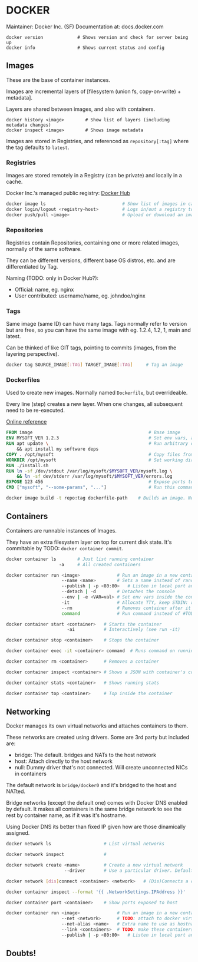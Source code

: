 # DOCKER

Maintainer: Docker Inc. (SF)
Documentation at: docs.docker.com

```
docker version             # Shows version and check for server being up
docker info                # Shows current status and config
```

## Images

These are the base of container instances.

Images are incremental layers of [filesystem (union fs, copy-on-write) + metadata].

Layers are shared between images, and also with containers.

```
docker history <image>        # Show list of layers (including metadata changes)
docker inspect <image>        # Shows image metadata
```

Images are stored in Registries, and referenced as `repository[:tag]` where the tag defaults to `latest`.

### Registries

Images are stored remotely in a Registry (can be private) and locally in a cache.

Docker Inc.'s managed public registry: [Docker Hub](hub.docker.com)

```sh
docker image ls                             # Show list of images in cache
docker login/logout <registry-host>         # Logs in/out a registry to perform push/pull from it
docker push/pull <image>                    # Upload or download an image
```

### Repositories

Registries contain Repositories, containing one or more related images, normally of the same software.

They can be different versions, different base OS distros, etc. and are differentiated by Tag.

Naming (TODO: only in Docker Hub?):
  - Official: name, eg. nginx
  - User contributed: username/name, eg. johndoe/nginx

### Tags

Same image (same ID) can have many tags. Tags normally refer to version but are free, so you can have the same image with eg. 1.2.4, 1.2, 1, main and latest.

Can be thinked of like GIT tags, pointing to commits (images, from the layering perspective).

```sh
docker tag SOURCE_IMAGE[:TAG] TARGET_IMAGE[:TAG]     # Tag an image
```

### Dockerfiles

Used to create new images. Normally named `Dockerfile`, but overrideable.

Every line (step) creates a new layer. When one changes, all subsequent need to be re-executed.

[Online reference]( https://docs.docker.com/engine/reference/builder/)

```Dockerfile
FROM image                                            # Base image
ENV MYSOFT_VER 1.2.3                                  # Set env vars, also then usable in RUNs here
RUN apt update \                                      # Run arbitrary commands
    && apt install my software deps
COPY . /opt/mysoft                                    # Copy files from host. Useful for dev testing: copy project
WORKDIR /opt/mysoft                                   # Set working directory
RUN ./install.sh
RUN ln -sf /dev/stdout /var/log/mysoft/$MYSOFT_VER/mysoft.log \
    && ln -sf dev/stderr /var/log/mysoft/$MYSOFT_VER/errors.log
EXPOSE 123 456                                        # Expose ports to virtual network (not host: see `-p`)
CMD ["mysoft", "--some-params", "..."]                # Run this command on container start (overrideable)
```

```sh
docker image build -t repo:tag dockerfile-path    # Builds an image. Note the path doesn't include `Dockerfile`, so can be eg. `.`.
```

## Containers

Containers are runnable instances of Images.

They have an extra filesystem layer on top for current disk state. It's commitable by TODO: `docker container commit`.

```sh
docker container ls        # Just list running container
                    -a     # All created containers

docker container run <image>              # Run an image in a new container
                     --name <name>        # Sets a name instead of random generated from scientists/hackers
                     --publish | -p <80:80>   # Listen in local port and forward to port listening inside container
                     --detach | -d        # Detaches the console
                     --env | -e <VAR=val> # Set env vars inside the container
                     -it                  # Allocate TTY, keep STDIN: run container interactively (shell)
                     --rm                 # Removes container after it's done
                     command              # Run command instead of #TODO in Dockerfile

docker container start <container>   # Starts the container
                       -ai           # Interactively (see run -it)

docker container stop <container>    # Stops the container

docker container exec -it <container> command  # Runs command on running container

docker container rm <container>      # Removes a container

docker container inspect <container> # Shows a JSON with container's config

docker container stats <container>   # Shows running stats

docker container top <container>     # Top inside the container
```

## Networking

Docker manages its own virtual networks and attaches containers to them.

These networks are created using drivers. Some are 3rd party but included are:
- bridge: The default. bridges and NATs to the host network
- host: Attach directly to the host network
- null: Dummy driver that's not connected. Will create unconnected NICs in containers

The default network is `bridge/docker0` and it's bridged to the host and NATted.

Bridge networks (except the default one) comes with Docker DNS enabled by default. It makes all containers in the same bridge network to see the rest by container name, as if it was it's hostname.

Using Docker DNS its better than fixed IP given how are those dinamically assigned. 

```sh
docker network ls                    # List virtual networks

docker network inspect               # 

docker network create <name>         # Create a new virtual network
                      --driver       # Use a particular driver. Defaults to bridge

docker network [dis]connect <container> <network>   # (Dis)Connects a container to a network: Creates a new interface on it.

docker container inspect --format '{{ .NetworkSettings.IPAddress }}'    # Shows IP address of container

docker container port <container>    # Show ports exposed to host

docker container run <image>              # Run an image in a new container
                     --net <network>      # TODO: attach to docker virtual network
                     --net-alias <name>   # Extra name to use as hostname in Docekr DNS. Repeats are OK (DNS RoundRobin)
                     --link <containers>  # TODO: make these containers visible through Docker DNS
                     --publish | -p <80:80>   # Listen in local port and forward to port listening inside container
```



## Doubts!





